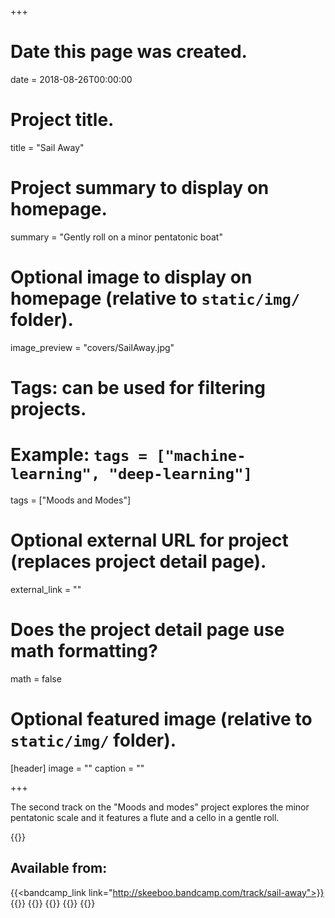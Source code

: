 +++
# Date this page was created.
date = 2018-08-26T00:00:00

# Project title.
title = "Sail Away"

# Project summary to display on homepage.
summary = "Gently roll on a minor pentatonic boat"

# Optional image to display on homepage (relative to `static/img/` folder).
image_preview = "covers/SailAway.jpg"

# Tags: can be used for filtering projects.
# Example: `tags = ["machine-learning", "deep-learning"]`
tags = ["Moods and Modes"]

# Optional external URL for project (replaces project detail page).
external_link = ""

# Does the project detail page use math formatting?
math = false

# Optional featured image (relative to `static/img/` folder).
[header]
image = ""
caption = ""

+++

The second track on the "Moods and modes" project explores the minor pentatonic scale and it features a flute and a cello in a gentle roll.

{{<bandcamp title="Sail Away" track="1637118396" link="http://skeeboo.bandcamp.com/track/sail-away">}}

## Available from:

{{<bandcamp_link link="http://skeeboo.bandcamp.com/track/sail-away">}}
{{<itunes link="https://itunes.apple.com/us/album/sail-away-single/">}}
{{<amazon link="http://www.amazon.com/gp/product/B07GVPNJBZ/">}}
{{<spotify link="https://open.spotify.com/track/4AVJv7O9FNe6i7T7ZdiPxR?si=jF_Hm_IoRIW-X58IDdcPFg">}}
{{<deezer link="https://www.deezer.com/album/71654472">}}
{{<napster link="https://us.napster.com/artist/skeeboo/album/sail-away">}}
